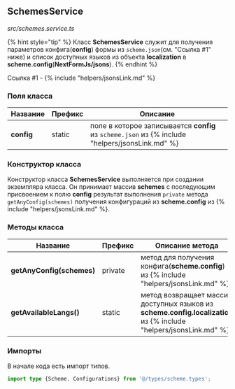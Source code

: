 ## SchemesService

_src/schemes.service.ts_

{% hint style="tip" %}
Класс **SchemesService** служит для получения параметров конфига(**config**) формы из `scheme.json`(см. "Ссылка #1" ниже) и список доступных языков из объекта **localization** в **scheme.config**(**NextFormJs/jsons**).
{% endhint %}

Ссылка #1 - {% include "helpers/jsonsLink.md" %}


### Поля класса

| Название    | Префикс | Описание                                                                                        |
|-------------|---------|-------------------------------------------------------------------------------------------------|
| **config**  | static  | поле в которое записывается **config** из `scheme.json` из {% include "helpers/jsonsLink.md" %} |

### Конструктор класса

Конструктор класса **SchemesService** выполняется при создании экземпляра класса. Он принимает массив **schemes** с последующим присвоением к полю **config** результат выполнения `private` метода `getAnyConfig(schemes)` получения конфигураций из **scheme.config** из {% include "helpers/jsonsLink.md" %}.


### Методы класса

| Название                   | Префикс  | Описание метода                                                                                                    |
|----------------------------|----------|--------------------------------------------------------------------------------------------------------------------|
| **getAnyConfig(schemes)**  | private  | метод для получения конфига(**scheme.config**) из {% include "helpers/jsonsLink.md" %}.                            |
| **getAvailableLangs()**    | static   | метод возвращает массив доступных языков из **scheme.config.localization** из {% include "helpers/jsonsLink.md" %} |

### Импорты

В начале кода есть импорт типов.

```ts
import type {Scheme, Configurations} from '@/types/scheme.types';
```
